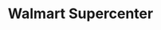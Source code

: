 ---
title: "Walmart Supercenter"
url: /burlington/walmart-supercenter-south-graham-hopedale-road/
shop: Supermarkt
---